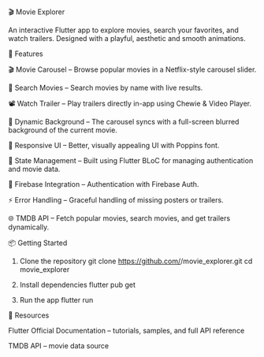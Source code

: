 🎬 Movie Explorer 

An interactive Flutter app to explore movies, search your favorites, and watch trailers. Designed with a playful, aesthetic and smooth animations.

🌟 Features

🎬 Movie Carousel – Browse popular movies in a Netflix-style carousel slider.

🔎 Search Movies – Search movies by name with live results.

📽 Watch Trailer – Play trailers directly in-app using Chewie & Video Player.

🌟 Dynamic Background – The carousel syncs with a full-screen blurred background of the current movie.

💖 Responsive UI – Better, visually appealing UI with Poppins font.

🧩 State Management – Built using Flutter BLoC for managing authentication and movie data.

🔐 Firebase Integration – Authentication with Firebase Auth.

⚡ Error Handling – Graceful handling of missing posters or trailers.

🌐 TMDB API – Fetch popular movies, search movies, and get trailers dynamically.

📦 Getting Started
1. Clone the repository
git clone https://github.com/<your-username>/movie_explorer.git
cd movie_explorer

2. Install dependencies
flutter pub get

3. Run the app
flutter run

🔗 Resources

Flutter Official Documentation
 – tutorials, samples, and full API reference

TMDB API
 – movie data source